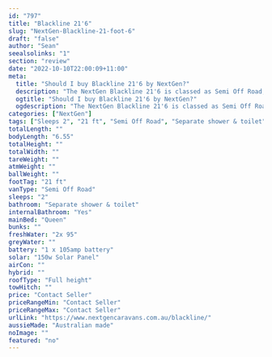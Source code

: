 ```yaml
---
id: "797"
title: "Blackline 21'6"
slug: "NextGen-Blackline-21-foot-6"
draft: "false"
author: "Sean"
seealsolinks: "1"
section: "review"
date: "2022-10-10T22:00:09+11:00"
meta:
  title: "Should I buy Blackline 21'6 by NextGen?"
  description: "The NextGen Blackline 21'6 is classed as Semi Off Road, and sleeps 2 people. It is Australian made and comes in at 21 ft. It generally has Separate shower & toilet."
  ogtitle: "Should I buy Blackline 21'6 by NextGen?"
  ogdescription: "The NextGen Blackline 21'6 is classed as Semi Off Road, and sleeps 2 people. It is Australian made and comes in at 21 ft. It generally has Separate shower & toilet."
categories: ["NextGen"]
tags: ["Sleeps 2", "21 ft", "Semi Off Road", "Separate shower & toilet", "Full height", "Price Unknown"]
totalLength: ""
bodyLength: "6.55"
totalHeight: ""
totalWidth: ""
tareWeight: ""
atmWeight: ""
ballWeight: ""
footTag: "21 ft"
vanType: "Semi Off Road"
sleeps: "2"
bathroom: "Separate shower & toilet"
internalBathroom: "Yes"
mainBed: "Queen"
bunks: ""
freshWater: "2x 95"
greyWater: ""
battery: "1 x 105amp battery"
solar: "150w Solar Panel"
airCon: ""
hybrid: ""
roofType: "Full height"
towHitch: ""
price: "Contact Seller"
priceRangeMin: "Contact Seller"
priceRangeMax: "Contact Seller"
urlLink: "https://www.nextgencaravans.com.au/blackline/"
aussieMade: "Australian made"
noImage: ""
featured: "no"
---
```

